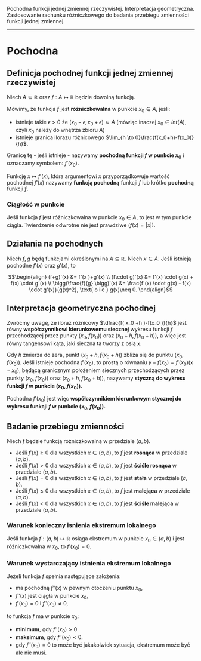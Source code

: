 Pochodna funkcji jednej zmiennej rzeczywistej. Interpretacja geometryczna. Zastosowanie rachunku różniczkowego do badania przebiegu zmienności funkcji jednej zmiennej.

---
# Pochodna
## Definicja pochodnej funkcji jednej zmiennej rzeczywistej
Niech $A \subseteq \mathbb{R}$ oraz $f:A \mapsto \mathbb{R}$ będzie dowolną funkcją.

Mówimy, że funkcja $f$ jest **różniczkowalna** w punkcie $x_0 \in A$, jeśli:

* istnieje takie $\epsilon > 0$ że $(x_0 - \epsilon, x_0 + \epsilon) \subseteq A$ (mówiąc inaczej $x_0 \in int(A)$, czyli $x_0$ należy do wnętrza zbioru $A$)
* istnieje granica ilorazu różnicowego $\lim_{h \to 0}\frac{f(x_0+h)-f(x_0)}{h}$. 

Granicę tę - jeśli istnieje - nazywamy **pochodną funkcji $f$ w punkcie $x_0$** i oznaczamy symbolem: $f'(x_0)$. 

Funkcję $x\mapsto f'(x)$, która argumentowi $x$ przyporządkowuje wartość pochodnej  $f'(x)$ nazywamy **funkcją pochodną** funkcji $f$ lub krótko **pochodną** funkcji $f$.

### Ciągłość w punkcie
Jeśli funkcja $f$ jest różniczkowalna w punkcie $x_0 \in A$, to jest w tym punkcie ciągła. Twierdzenie odwrotne nie jest prawdziwe $(f(x) = |x|)$.

## Działania na pochodnych
Niech $f, g$ będą funkcjami określonymi na $A \subseteq \mathbb{R}$. Niech $x \in A$. Jeśli istnieją pochodne $f'(x)$ oraz $g'(x)$, to

$$\begin{align}
(f+g)'(x) &= f'(x )+g'(x) \\
(f\cdot g)'(x) &= f'(x) \cdot g(x) + f(x) \cdot g'(x) \\
\bigg(\frac{f}{g} \bigg)'(x) &= \frac{f'(x) \cdot g(x) - f(x) \cdot g'(x)}{g(x)^2}, \text{ o ile } g(x)\neq 0.
\end{align}$$

## Interpretacja geometryczna pochodnej
Zwróćmy uwagę, że iloraz różnicowy $\dfrac{f( x_0 +h )-f(x_0 )}{h}$ jest równy **współczynnikowi kierunkowemu siecznej** wykresu funkcji $f$ przechodzącej przez punkty $(x_0, f(x_0))$ oraz $(x_0+h, f(x_0+h))$, a więc jest równy tangensowi kąta, jaki sieczna ta tworzy z osią $x$.

Gdy $h$ zmierza do zera, punkt $(x_0+h, f(x_0+h))$ zbliża się do punktu $(x_0, f(x_0))$. Jeśli istnieje pochodna $f'(x_0)$, to prostą o równaniu $y-f(x_0)=f'(x_0)(x-x_0)$, będącą granicznym położeniem siecznych przechodzących przez punkty $(x_0, f(x_0))$ oraz $(x_0+h, f(x_0+h))$, nazywamy **styczną do wykresu funkcji $f$ w punkcie $(x_0, f(x_0))$.** 

Pochodna $f'(x_0)$ jest więc **współczynnikiem kierunkowym stycznej do wykresu funkcji $f$ w punkcie $(x_0, f(x_0))$.**

## Badanie przebiegu zmienności

Niech $f$ będzie funkcją różniczkowalną w przedziale $(a,b)$.

* Jeśli $f'(x) \geq 0$ dla wszystkich $x \in (a,b)$, to $f$ jest **rosnąca** w przedziale $(a,b)$.
* Jeśli $f'(x) > 0$ dla wszystkich $x \in (a,b)$, to $f$ jest **ściśle rosnąca** w przedziale $(a,b)$.
* Jeśli $f'(x) = 0$ dla wszystkich $x \in (a,b)$, to $f$ jest **stała** w przedziale $(a,b)$.
* Jeśli $f'(x) \leq 0$ dla wszystkich $x \in (a,b)$, to $f$ jest **malejąca** w przedziale $(a,b)$.
* Jeśli $f'(x) < 0$ dla wszystkich $x \in (a,b)$, to $f$ jest **ściśle malejąca** w przedziale $(a,b)$.

### Warunek konieczny isnienia ekstremum lokalnego
Jeśli funkcja $f:(a,b) \mapsto \mathbb{R}$ osiąga ekstremum w punkcie $x_0\in (a,b)$ i jest różniczkowalna w   $x_0$, to $f'(x_0) = 0$.

### Warunek wystarczający istnienia ekstremum lokalnego

Jeżeli funkcja $f$ spełnia następujące założenia:

* ma pochodną $f ''(x)$ w pewnym otoczeniu punktu $x_0$,
* $f''(x)$ jest ciągła w punkcie $x_0$,
* $f'(x_0) = 0 \text{ i } f ''(x_0) ≠ 0$,

to funkcja $f$ ma w punkcie $x_0$:

* **minimum**, gdy $f ''(x_0) > 0$
* **maksimum**, gdy $f ''(x_0) < 0$.
* gdy $f''(x_0) = 0$ to może być jakakolwiek sytuacja, ekstremum może być ale nie musi.